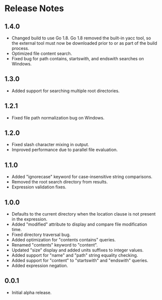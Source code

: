 # Release Notes

## 1.4.0

* Changed build to use Go 1.8.  Go 1.8 removed the built-in yacc tool, so the external tool must now be downloaded prior to or as part of the build process.
* Optimized file content search.
* Fixed bug for path contains, startswith, and endswith searches on Windows.

## 1.3.0

* Added support for searching multiple root directories.

## 1.2.1

* Fixed file path normalization bug on Windows.

## 1.2.0

* Fixed slash character mixing in output.
* Improved performance due to parallel file evaluation.

## 1.1.0

* Added "ignorecase" keyword for case-insensitive string comparisons.
* Removed the root search directory from results.
* Expression validation fixes.

## 1.0.0

* Defaults to the current directory when the location clause is not present in the expression.
* Added "modified" attribute to display and compare file modification time.
* Fixed directory traversal bug.
* Added optimization for "contents contains" queries.
* Renamed "contents" keyword to "content".
* Updated "size" display and added units suffixes to integer values.
* Added support for "name" and "path" string equality checking.
* Added support for "content" to "startswith" and "endswith" queries.
* Added expression negation.

## 0.0.1

* Initial alpha release.
